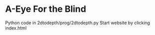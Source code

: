 # A-Eye For the Blind
Python code in 2dtodepth/prog/2dtodepth.py
Start website by clicking index.html
